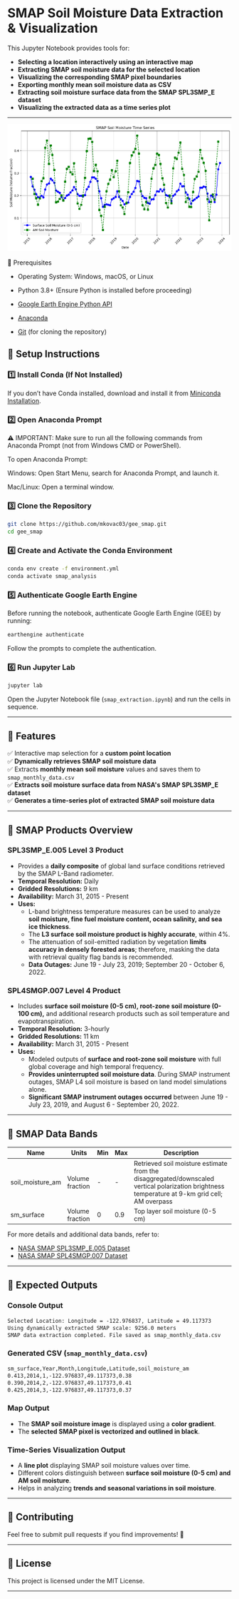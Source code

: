 # SMAP Soil Moisture Data Extraction & Visualization

This Jupyter Notebook provides tools for:
- **Selecting a location interactively using an interactive map**
- **Extracting SMAP soil moisture data for the selected location**
- **Visualizing the corresponding SMAP pixel boundaries**
- **Exporting monthly mean soil moisture data as CSV**
- **Extracting soil moisture surface data from the SMAP SPL3SMP_E dataset**
- **Visualizing the extracted data as a time series plot**

---

![Output Visualization](output.png)

📌 Prerequisites

- Operating System: Windows, macOS, or Linux

- Python 3.8+ (Ensure Python is installed before proceeding)

- [Google Earth Engine Python API](https://developers.google.com/earth-engine/guides/python_install)

- [Anaconda](https://docs.anaconda.com/miniconda/install/)

- [Git](https://git-scm.com/downloads)  (for cloning the repository)

## 📌 Setup Instructions

### 1️⃣ **Install Conda (If Not Installed)**

If you don’t have Conda installed, download and install it from [Miniconda Installation](https://docs.anaconda.com/miniconda/install/).

### 2️⃣ **Open Anaconda Prompt**

⚠️ IMPORTANT: Make sure to run all the following commands from Anaconda Prompt (not from Windows CMD or PowerShell). 

To open Anaconda Prompt:

Windows: Open Start Menu, search for Anaconda Prompt, and launch it.

Mac/Linux: Open a terminal window.


### 3️⃣ **Clone the Repository**
```sh
git clone https://github.com/mkovac03/gee_smap.git
cd gee_smap
```

### 4️⃣ **Create and Activate the Conda Environment**
```sh
conda env create -f environment.yml
conda activate smap_analysis
```

### 5️⃣ **Authenticate Google Earth Engine**
Before running the notebook, authenticate Google Earth Engine (GEE) by running:
```sh
earthengine authenticate
```
Follow the prompts to complete the authentication.

### 6️⃣ **Run Jupyter Lab**
```sh
jupyter lab
```
Open the Jupyter Notebook file (`smap_extraction.ipynb`) and run the cells in sequence.

---

## 📌 Features
✅ Interactive map selection for a **custom point location**  
✅ **Dynamically retrieves SMAP soil moisture data**  
✅ Extracts **monthly mean soil moisture** values and saves them to `smap_monthly_data.csv`  
✅ **Extracts soil moisture surface data from NASA's SMAP SPL3SMP_E dataset**  
✅ **Generates a time-series plot of extracted SMAP soil moisture data**  

---

## 📌 SMAP Products Overview

### **SPL3SMP_E.005 Level 3 Product**
- Provides a **daily composite** of global land surface conditions retrieved by the SMAP L-Band radiometer.
- **Temporal Resolution:** Daily  
- **Gridded Resolutions:** 9 km  
- **Availability:** March 31, 2015 - Present  
- **Uses:**  
  - L-band brightness temperature measures can be used to analyze **soil moisture, fine fuel moisture content, ocean salinity, and sea ice thickness**.
  - The **L3 surface soil moisture product is highly accurate**, within 4%.
  - The attenuation of soil-emitted radiation by vegetation **limits accuracy in densely forested areas**; therefore, masking the data with retrieval quality flag bands is recommended.
  - **Data Outages:** June 19 - July 23, 2019; September 20 - October 6, 2022.

### **SPL4SMGP.007 Level 4 Product**
- Includes **surface soil moisture (0-5 cm), root-zone soil moisture (0-100 cm),** and additional research products such as soil temperature and evapotranspiration.
- **Temporal Resolution:** 3-hourly  
- **Gridded Resolutions:** 11 km  
- **Availability:** March 31, 2015 - Present  
- **Uses:**  
  - Modeled outputs of **surface and root-zone soil moisture** with full global coverage and high temporal frequency.
  - **Provides uninterrupted soil moisture data**. During SMAP instrument outages, SMAP L4 soil moisture is based on land model simulations alone.
  - **Significant SMAP instrument outages occurred** between June 19 - July 23, 2019, and August 6 - September 20, 2022.

---

## 📌 SMAP Data Bands

| Name                | Units            | Min  | Max  | Description |
|---------------------|-----------------|------|------|-------------|
| soil_moisture_am   | Volume fraction | -    | -    | Retrieved soil moisture estimate from the disaggregated/downscaled vertical polarization brightness temperature at 9-km grid cell; AM overpass |
| sm_surface         | Volume fraction | 0    | 0.9  | Top layer soil moisture (0-5 cm) |

For more details and additional data bands, refer to:
- [NASA SMAP SPL3SMP_E.005 Dataset](https://developers.google.com/earth-engine/datasets/catalog/NASA_SMAP_SPL3SMP_E_005#bands)
- [NASA SMAP SPL4SMGP.007 Dataset](https://developers.google.com/earth-engine/datasets/catalog/NASA_SMAP_SPL4SMGP_007#bands)

---

## 📌 Expected Outputs

### **Console Output**
```
Selected Location: Longitude = -122.976837, Latitude = 49.117373
Using dynamically extracted SMAP scale: 9256.0 meters
SMAP data extraction completed. File saved as smap_monthly_data.csv
```

### **Generated CSV (`smap_monthly_data.csv`)**
```
sm_surface,Year,Month,Longitude,Latitude,soil_moisture_am
0.413,2014,1,-122.976837,49.117373,0.38
0.390,2014,2,-122.976837,49.117373,0.41
0.425,2014,3,-122.976837,49.117373,0.37
```

### **Map Output**
- The **SMAP soil moisture image** is displayed using a **color gradient**.
- The **selected SMAP pixel is vectorized and outlined in black**.

### **Time-Series Visualization Output**
- A **line plot** displaying SMAP soil moisture values over time.
- Different colors distinguish between **surface soil moisture (0-5 cm) and AM soil moisture**.
- Helps in analyzing **trends and seasonal variations in soil moisture**.

---

## 📌 Contributing
Feel free to submit pull requests if you find improvements! 🎉

---

## 📌 License
This project is licensed under the MIT License.

---
